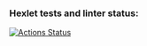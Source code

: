 ### Hexlet tests and linter status:

[![Actions Status](https://github.com/simajkeee/typescript-project-81/actions/workflows/hexlet-check.yml/badge.svg)](https://github.com/simajkeee/typescript-project-81/actions)
